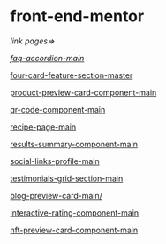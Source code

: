 # front-end-mentor
 
 *link pages=>*

 <a href="https://josevinicioo.github.io/front-end-mentor/faq-accordion-main/">_faq-accordion-main_</a>

 <a href="https://josevinicioo.github.io/front-end-mentor/four-card-feature-section-master/">four-card-feature-section-master</a>

<a href="https://josevinicioo.github.io/front-end-mentor/product-preview-card-component-main/">product-preview-card-component-main</a>

<a href="https://josevinicioo.github.io/front-end-mentor/qr-code-component-main/">qr-code-component-main</a>

<a href="https://josevinicioo.github.io/front-end-mentor/recipe-page-main/">recipe-page-main</a>

<a href="https://josevinicioo.github.io/front-end-mentor/results-summary-component-main/">results-summary-component-main</a>

<a href="https://josevinicioo.github.io/front-end-mentor/social-links-profile-main/">social-links-profile-main</a>

<a href="https://josevinicioo.github.io/front-end-mentor/testimonials-grid-section-main/">testimonials-grid-section-main</a>

<a href="https://josevinicioo.github.io/front-end-mentor/blog-preview-card-main/">blog-preview-card-main/</a>

<a href="https://josevinicioo.github.io/front-end-mentor/interactive-rating-component-main/">interactive-rating-component-main</a>

<a href="https://josevinicioo.github.io/front-end-mentor/nft-preview-card-component-main/">nft-preview-card-component-main</a>
